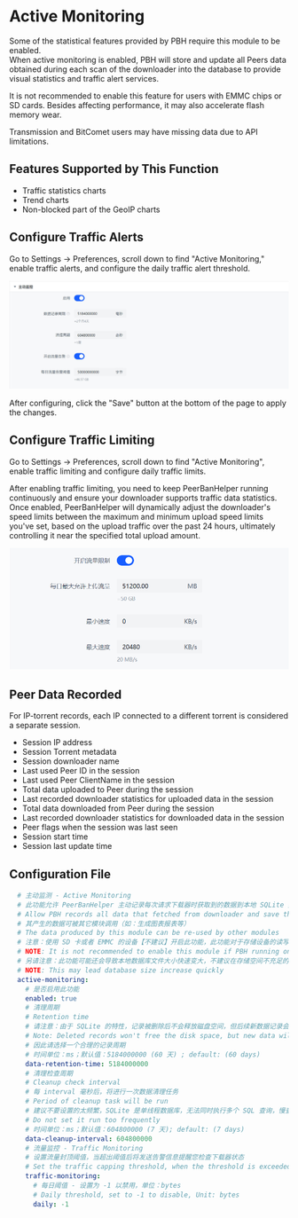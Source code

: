 # Active Monitoring

Some of the statistical features provided by PBH require this module to be enabled.  
When active monitoring is enabled, PBH will store and update all Peers data obtained during each scan of the downloader into the database to provide visual statistics and traffic alert services.  

It is not recommended to enable this feature for users with EMMC chips or SD cards. Besides affecting performance, it may also accelerate flash memory wear.  

Transmission and BitComet users may have missing data due to API limitations.

## Features Supported by This Function

* Traffic statistics charts
* Trend charts
* Non-blocked part of the GeoIP charts

## Configure Traffic Alerts

Go to Settings -> Preferences, scroll down to find "Active Monitoring," enable traffic alerts, and configure the daily traffic alert threshold.

![traffic-capping](./assets/traffic-capping.jpg)

After configuring, click the "Save" button at the bottom of the page to apply the changes.

## Configure Traffic Limiting

Go to Settings -> Preferences, scroll down to find "Active Monitoring", enable traffic limiting and configure daily traffic limits.

After enabling traffic limiting, you need to keep PeerBanHelper running continuously and ensure your downloader supports traffic data statistics. Once enabled, PeerBanHelper will dynamically adjust the downloader's speed limits between the maximum and minimum upload speed limits you've set, based on the upload traffic over the past 24 hours, ultimately controlling it near the specified total upload amount.

![traffic-limit](./assets/trafficlimit.png)

## Peer Data Recorded

For IP-torrent records, each IP connected to a different torrent is considered a separate session.

* Session IP address
* Session Torrent metadata
* Session downloader name
* Last used Peer ID in the session
* Last used Peer ClientName in the session
* Total data uploaded to Peer during the session
* Last recorded downloader statistics for uploaded data in the session
* Total data downloaded from Peer during the session
* Last recorded downloader statistics for downloaded data in the session
* Peer flags when the session was last seen
* Session start time
* Session last update time

## Configuration File

```yaml
  # 主动监测 - Active Monitoring
  # 此功能允许 PeerBanHelper 主动记录每次请求下载器时获取到的数据到本地 SQLite 数据库中
  # Allow PBH records all data that fetched from downloader and save them into SQLite database
  # 其产生的数据可被其它模块调用（如：生成图表报表等）
  # The data produced by this module can be re-used by other modules
  # 注意：使用 SD 卡或者 EMMC 的设备【不建议】开启此功能，此功能对于存储设备的读写压力较高，可能加快 Flash 存储芯片磨损或导致存储设备过热
  # NOTE: It is not recommended to enable this module if PBH running on SDCard or EMMC Flash chip.
  # 另请注意：此功能可能还会导致本地数据库文件大小快速变大，不建议在存储空间不充足的存储设备上使用此功能
  # NOTE: This may lead database size increase quickly
  active-monitoring:
    # 是否启用此功能
    enabled: true
    # 清理周期
    # Retention time
    # 请注意：由于 SQLite 的特性，记录被删除后不会释放磁盘空间，但后续新数据记录会重新利用此部分空间
    # Note: Deleted records won't free the disk space, but new data will reuse those parts of space due SQLite internal design
    # 因此请选择一个合理的记录周期
    # 时间单位：ms；默认值：5184000000 (60 天) ; default: (60 days)
    data-retention-time: 5184000000
    # 清理检查周期
    # Cleanup check interval
    # 每 interval 毫秒后，将进行一次数据清理任务
    # Period of cleanup task will be run
    # 建议不要设置的太频繁，SQLite 是单线程数据库，无法同时执行多个 SQL 查询，慢查询可能导致 PBH 数据写入延迟/耗尽运行 RAM
    # Do not set it run too frequently
    # 时间单位：ms；默认值：604800000 (7 天); default: (7 days)
    data-cleanup-interval: 604800000
    # 流量监控 - Traffic Monitoring
    # 设置流量封顶阈值，当超出阈值后将发送告警信息提醒您检查下载器状态
    # Set the traffic capping threshold, when the threshold is exceeded, an alert message will be sent to remind you to check the status of the downloader.
    traffic-monitoring:
      # 每日阈值 - 设置为 -1 以禁用，单位：bytes
      # Daily threshold, set to -1 to disable, Unit: bytes
      daily: -1
```